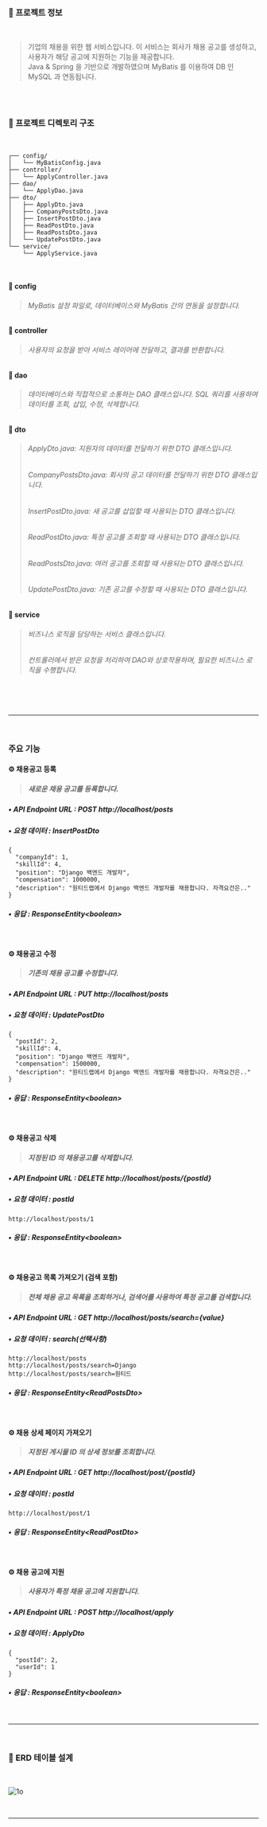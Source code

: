 

### 📌 프로젝트 정보
<br>

> 기업의 채용을 위한 웹 서비스입니다. 이 서비스는 회사가 채용 공고를 생성하고, 사용자가 해당 공고에 지원하는 기능을 제공합니다. <br> Java & Spring 을 기반으로 개발하였으며 MyBatis 를 이용하여 DB 인 MySQL 과 연동됩니다.

<br><br>

### 📌 프로젝트 디렉토리 구조
<br>

```
┌── config/
│   └── MyBatisConfig.java
├── controller/
│   └── ApplyController.java
├── dao/
│   └── ApplyDao.java
├── dto/
│   ├── ApplyDto.java
│   ├── CompanyPostsDto.java
│   ├── InsertPostDto.java
│   ├── ReadPostDto.java
│   ├── ReadPostsDto.java
│   └── UpdatePostDto.java
└── service/
    └── ApplyService.java
```

<br>

#### 📁 config
> ###### MyBatis 설정 파일로, 데이터베이스와 MyBatis 간의 연동을 설정합니다.

#### 📁 controller
> ###### 사용자의 요청을 받아 서비스 레이어에 전달하고, 결과를 반환합니다.

#### 📁 dao
> ###### 데이터베이스와 직접적으로 소통하는 DAO 클래스입니다. SQL 쿼리를 사용하여 데이터를 조회, 삽입, 수정, 삭제합니다.

#### 📁 dto
> ###### ApplyDto.java: 지원자의 데이터를 전달하기 위한 DTO 클래스입니다. <br>
> ###### CompanyPostsDto.java: 회사의 공고 데이터를 전달하기 위한 DTO 클래스입니다. <br>
> ###### InsertPostDto.java: 새 공고를 삽입할 때 사용되는 DTO 클래스입니다. <br>
> ###### ReadPostDto.java: 특정 공고를 조회할 때 사용되는 DTO 클래스입니다. <br>
> ###### ReadPostsDto.java: 여러 공고를 조회할 때 사용되는 DTO 클래스입니다. <br>
> ###### UpdatePostDto.java: 기존 공고를 수정할 때 사용되는 DTO 클래스입니다.

#### 📁 service
> ###### 비즈니스 로직을 담당하는 서비스 클래스입니다. <br>
> ###### 컨트롤러에서 받은 요청을 처리하여 DAO와 상호작용하며, 필요한 비즈니스 로직을 수행합니다.


<br><br>

***

<br>

### 주요 기능

#### ⚙️ 채용공고 등록
> ##### 새로운 채용 공고를 등록합니다.
##### • API Endpoint URL : POST http://localhost/posts <br>
##### • 요청 데이터 : InsertPostDto <br>

```
{
  "companyId": 1,
  "skillId": 4,
  "position": "Django 백엔드 개발자",
  "compensation": 1000000,
  "description": "원티드랩에서 Django 백엔드 개발자를 채용합니다. 자격요건은.."
}
```

##### • 응답 : ResponseEntity&lt;boolean&gt; <br>

<br>

#### ⚙️ 채용공고 수정
> ##### 기존의 채용 공고를 수정합니다.
##### • API Endpoint URL : PUT http://localhost/posts <br>
##### • 요청 데이터 : UpdatePostDto <br>

```
{
  "postId": 2,
  "skillId": 4,
  "position": "Django 백엔드 개발자",
  "compensation": 1500000,
  "description": "원티드랩에서 Django 백엔드 개발자를 채용합니다. 자격요건은.."
}
```

##### • 응답 : ResponseEntity&lt;boolean&gt; <br>

<br>

#### ⚙️ 채용공고 삭제
> ##### 지정된 ID 의 채용공고를 삭제합니다.
##### • API Endpoint URL : DELETE http://localhost/posts/{postId} <br>
##### • 요청 데이터 : postId

```
http://localhost/posts/1
```
##### • 응답 : ResponseEntity&lt;boolean&gt; <br>

<br>

#### ⚙️ 채용공고 목록 가져오기 (검색 포함)
> ##### 전체 채용 공고 목록을 조회하거나, 검색어를 사용하여 특정 공고를 검색합니다.
##### • API Endpoint URL :  GET http://localhost/posts/search={value} <br>
##### • 요청 데이터 : search(선택사항)

```
http://localhost/posts
http://localhost/posts/search=Django
http://localhost/posts/search=원티드
```

##### • 응답 : ResponseEntity&lt;ReadPostsDto&gt; <br>

<br>

#### ⚙️ 채용 상세 페이지 가져오기
> ##### 지정된 게시물 ID 의 상세 정보를 조회합니다.
##### • API Endpoint URL :  GET http://localhost/post/{postId} <br>
##### • 요청 데이터 : postId

```
http://localhost/post/1
```

##### • 응답 : ResponseEntity&lt;ReadPostDto&gt; <br>

<br>

#### ⚙️ 채용 공고에 지원
> ##### 사용자가 특정 채용 공고에 지원합니다.
##### • API Endpoint URL : POST http://localhost/apply <br>
##### • 요청 데이터 : ApplyDto <br>

```
{
  "postId": 2,
  "userId": 1
}
```

##### • 응답 : ResponseEntity&lt;boolean&gt; <br>

<br>


***
<br>

### 📌 ERD 테이블 설계

<br>

![1o](https://github.com/user-attachments/assets/90ccedd7-7e72-464a-83f4-d08d86a4b567)

<br>

***

<br>
